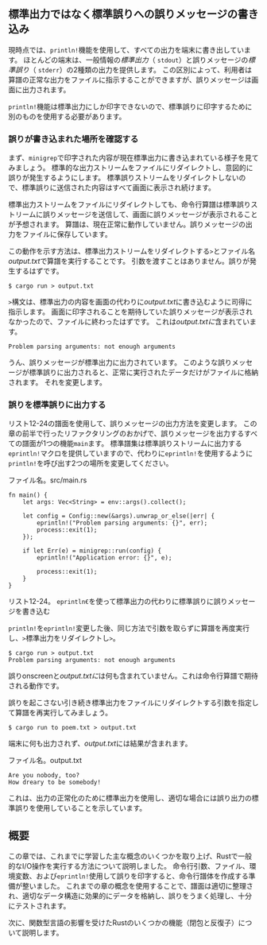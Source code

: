 ## 標準出力ではなく標準誤りへの誤りメッセージの書き込み

現時点では、`println!`機能を使用して、すべての出力を端末に書き出しています。
ほとんどの端末は、一般情報の*標準出力*（ `stdout`）と誤りメッセージの*標準誤り*（ `stderr`）の2種類の出力を提供します。
この区別によって、利用者は算譜の正常な出力をファイルに指示することができますが、誤りメッセージは画面に出力されます。

`println!`機能は標準出力にしか印字できないので、標準誤りに印字するために別のものを使用する必要があります。

### 誤りが書き込まれた場所を確認する

まず、`minigrep`で印字された内容が現在標準出力に書き込まれている様子を見てみましょう。
標準的な出力ストリームをファイルにリダイレクトし、意図的に誤りが発生するようにします。
標準誤りストリームをリダイレクトしないので、標準誤りに送信された内容はすべて画面に表示され続けます。

標準出力ストリームをファイルにリダイレクトしても、命令行算譜は標準誤りストリームに誤りメッセージを送信して、画面に誤りメッセージが表示されることが予想されます。
算譜は、現在正常に動作していません。誤りメッセージの出力をファイルに保存しています。

この動作を示す方法は、標準出力ストリームをリダイレクトする`>`とファイル名*output.txt*で算譜を実行することです。
引数を渡すことはありません。誤りが発生するはずです。

```text
$ cargo run > output.txt
```

`>`構文は、標準出力の内容を画面の代わりに*output.txt*に書き込むように司得に指示します。
画面に印字されることを期待していた誤りメッセージが表示されなかったので、ファイルに終わったはずです。
これは*output.txtに*含まれています。

```text
Problem parsing arguments: not enough arguments
```

うん、誤りメッセージが標準出力に出力されています。
このような誤りメッセージが標準誤りに出力されると、正常に実行されたデータだけがファイルに格納されます。
それを変更します。

### 誤りを標準誤りに出力する

リスト12-24の譜面を使用して、誤りメッセージの出力方法を変更します。
この章の前半で行ったリファクタリングのおかげで、誤りメッセージを出力するすべての譜面が1つの機能`main`ます。
標準譜集は標準誤りストリームに出力する`eprintln!`マクロを提供していますので、代わりに`eprintln!`を使用するように`println!`を呼び出す2つの場所を変更してください。

<span class="filename">ファイル名。src/main.rs</span>

```rust,ignore
fn main() {
    let args: Vec<String> = env::args().collect();

    let config = Config::new(&args).unwrap_or_else(|err| {
        eprintln!("Problem parsing arguments: {}", err);
        process::exit(1);
    });

    if let Err(e) = minigrep::run(config) {
        eprintln!("Application error: {}", e);

        process::exit(1);
    }
}
```

<span class="caption">リスト12-24。 <code>eprintln€</code>を使って標準出力の代わりに標準誤りに誤りメッセージを書き込む</span>

`println!`を`eprintln!`変更した後、同じ方法で引数を取らずに算譜を再度実行し、`>`標準出力をリダイレクトし`>`。

```text
$ cargo run > output.txt
Problem parsing arguments: not enough arguments
```

誤りonscreenと*output.txtに*は何も含まれていません。これは命令行算譜で期待される動作です。

誤りを起こさない引き続き標準出力をファイルにリダイレクトする引数を指定して算譜を再実行してみましょう。

```text
$ cargo run to poem.txt > output.txt
```

端末に何も出力されず、*output.txt*には結果が含まれます。

<span class="filename">ファイル名。output.txt</span>

```text
Are you nobody, too?
How dreary to be somebody!
```

これは、出力の正常化のために標準出力を使用し、適切な場合には誤り出力の標準誤りを使用していることを示しています。

## 概要

この章では、これまでに学習した主な概念のいくつかを取り上げ、Rustで一般的なI/O操作を実行する方法について説明しました。
命令行引数、ファイル、環境変数、および`eprintln!`使用して誤りを印字すると、命令行譜体を作成する準備が整いました。
これまでの章の概念を使用することで、譜面は適切に整理され、適切なデータ構造に効果的にデータを格納し、誤りをうまく処理し、十分にテストされます。

次に、関数型言語の影響を受けたRustのいくつかの機能（閉包と反復子）について説明します。
